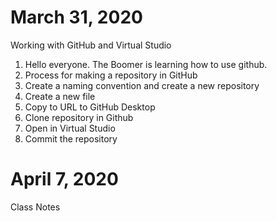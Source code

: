 
# March 31, 2020
Working with GitHub and Virtual Studio
1. Hello everyone.  The Boomer is learning how to use github.
2. Process for making a repository in GitHub
3. Create a naming convention and create a new repository
4. Create a new file
5. Copy to URL to GitHub Desktop
6. Clone repository in Github
7. Open in Virtual Studio
8.  Commit the repository
# April 7, 2020 
Class Notes

